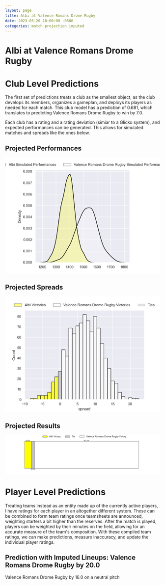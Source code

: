 ```yaml
---  
layout: page  
title: Albi at Valence Romans Drome Rugby  
date: 2023-05-20 18:00:00 -0500  
categories: match projection imputed  
---
```

# Albi at Valence Romans Drome Rugby

# Club Level Predictions


The first set of predictions treats a club as the smallest object, as the club develops its members, organizes a gameplan, and deploys its players as needed for each match. This club model has a prediction of 0.681, which translates to predicting Valence Romans Drome Rugby to win by 7.0.

Each club has a rating and a rating deviation (simiar to a Glicko system), and expected performances can be generated. This allows for simulated matches and spreads like the ones below.
## Projected Performances


![Projected Performances](plots/performances_2023-05-20-ValenceRomansDromeRugby-Albi.png)
## Projected Spreads


![Projected Spreads](plots/spreads_2023-05-20-ValenceRomansDromeRugby-Albi.png)
## Projected Results


![Projected Results](plots/resultbar_2023-05-20-ValenceRomansDromeRugby-Albi.png)
# Player Level Predictions


Treating teams instead as an entity made up of the currently active players, I have ratings for each player in an altogether different system. These can be combined to form team ratings once teamsheets are announced, weighting starters a bit higher than the reserves. After the match is played, players can be weighted by their minutes on the field, allowing for an accurate measure of the team's composition. With these compiled team ratings, we can make predictions, measure inaccuracy, and update the individual player ratings.
## Prediction with Imputed Lineups: Valence Romans Drome Rugby by 20.0


Valence Romans Drome Rugby by 16.0 on a neutral pitch

